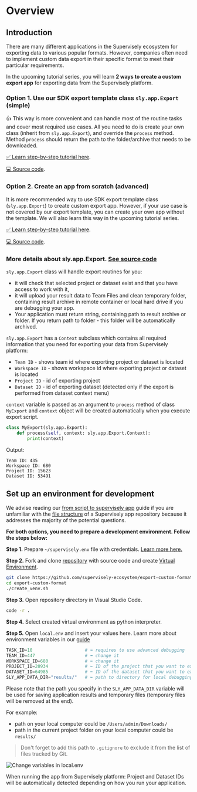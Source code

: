 # Overview

## Introduction

There are many different applications in the Supervisely ecosystem for exporting data to various popular formats. However, companies often need to implement custom data export in their specific format to meet their particular requirements. 

In the upcoming tutorial series, you will learn **2 ways to create a custom export app** for exporting data from the Supervisely platform.

### Option 1. Use our SDK export template class `sly.app.Export` (simple)

👍 This way is more convenient and can handle most of the routine tasks and cover most required use cases. All you need to do is create your own class (inherit from `sly.app.Export`), and override the `process` method. 
Method `process` should return the path to the folder/archive that needs to be downloaded.

[✅ Learn step-by-step tutorial here](./create-export-app-from-template.md).

[💻 Source code](https://github.com/supervisely-ecosystem/template-export-app/tree/master).

### Option 2. Create an app from scratch (advanced)

It is more recommended way to use SDK export template class (`sly.app.Export`) to create custom export app.
However, if your use case is not covered by our export template, you can create your own app without the template. 
We will also learn this way in the upcoming tutorial series.

[✅ Learn step-by-step tutorial here](./create-export-app-without-template.md).

[💻 Source code](https://github.com/supervisely-ecosystem/export-custom-format/tree/master).

### More details about sly.app.Export. [See source code](https://github.com/supervisely/supervisely/blob/master/supervisely/app/export_template.py)

`sly.app.Export` class will handle export routines for you:

- it will check that selected project or dataset exist and that you have access to work with it,
- it will upload your result data to Team Files and clean temporary folder, containing result archive in remote container or local hard drive if you are debugging your app. 
- Your application must return string, containing path to result archive or folder. If you return path to folder - this folder will be automatically archived.

`sly.app.Export` has a `Context` subclass which contains all required information that you need for exporting your data from Supervisely platform:

- `Team ID` - shows team id where exporting project or dataset is located
- `Workspace ID` - shows workspace id where exporting project or dataset is located
- `Project ID` - id of exporting project
- `Dataset ID` - id of exporting dataset (detected only if the export is performed from dataset context menu)

`context` variable is passed as an argument to `process` method of class `MyExport` and `context` object will be created automatically when you execute export script.

```python
class MyExport(sly.app.Export):
    def process(self, context: sly.app.Export.Context):
        print(context)
```

Output:

```text
Team ID: 435
Workspace ID: 680
Project ID: 15623
Dataset ID: 53491
```

## Set up an environment for development

We advise reading our [from script to supervisely app](../basics/from-script-to-supervisely-app.md) guide if you are unfamiliar with the [file structure](../basics/from-script-to-supervisely-app.md#repository-structure) of a Supervisely app repository because it addresses the majority of the potential questions.

**For both options, you need to prepare a development environment. Follow the steps below:**

**Step 1.** Prepare `~/supervisely.env` file with credentials. [Learn more here.](../../getting-started/basics-of-authentication.md#how-to-use-in-python)

**Step 2.** Fork and clone [repository](https://github.com/supervisely-ecosystem/export-custom-format) with source code and create [Virtual Environment](https://docs.python.org/3/library/venv.html).

```bash
git clone https://github.com/supervisely-ecosystem/export-custom-format
cd export-custom-format
./create_venv.sh
```

**Step 3.** Open repository directory in Visual Studio Code.

```bash
code -r .
```

**Step 4.** Select created virtual environment as python interpreter.

**Step 5.** Open `local.env` and insert your values here. Learn more about environment variables in our [guide](../../getting-started/environment-variables.md)

```python
TASK_ID=10                    # ⬅️ requires to use advanced debugging
TEAM_ID=447                   # ⬅️ change it
WORKSPACE_ID=680              # ⬅️ change it
PROJECT_ID=20934              # ⬅️ ID of the project that you want to export
DATASET_ID=64985              # ⬅️ ID of the dataset that you want to export (leave empty if you want to export whole project)
SLY_APP_DATA_DIR="results/"   # ⬅️ path to directory for local debugging
```

Please note that the path you specify in the `SLY_APP_DATA_DIR` variable will be used for saving application results and temporary files (temporary files will be removed at the end).

For example:
- path on your local computer could be `/Users/admin/Downloads/`
- path in the current project folder on your local computer could be `results/`

> Don't forget to add this path to `.gitignore` to exclude it from the list of files tracked by Git.

![Change variables in local.env](https://user-images.githubusercontent.com/79905215/236182190-3438d72e-919f-4a8f-9544-a105e8441a5a.gif)

When running the app from Supervisely platform: Project and Dataset IDs will be automatically detected depending on how you run your application.
